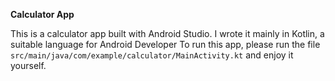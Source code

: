 **Calculator App**

This is a calculator app built with Android Studio. I wrote it mainly in Kotlin, a suitable language for Android Developer
To run this app, please run the file `src/main/java/com/example/calculator/MainActivity.kt` and enjoy it yourself.
